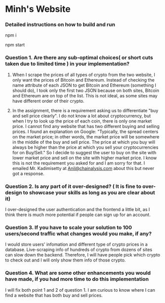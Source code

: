 # Minh's Website


### Detailed instructions on how to build and run
npm i

npm start


### Question 1. Are there any sub-optimal choices( or short cuts taken due to limited time ) in your implementation?
1. When I scrape the prices of all types of crypto from the two website, I only want the prices of Bitcoin and Ethereum. Instead of checking the name attribute of each JSON to get Bitcoin and Ethereum (something I should do), I took only the first two JSON because on both sites, Bitcoin and Ethereum are on top of the list. This is not ideal, as some sites may have different order of their crypto. 

2. In the assignment, there is a requirement asking us to differentiate "buy and sell price clearly". I do not know a lot about cryptocurrency, but when I try to look up the price of each coin, there is only one market price. I cannot find any website that has two different buying and selling prices. 
I found an explanation on Google: "Typically, the spread centers on the market price; in other words, the market price will be somewhere in the middle of the buy and sell price. The price at which you buy will always be higher than the price at which you sell your cryptocurrencies for on Buy/Sell."
So I decide to suggest the user to buy on the site with lower market price and sell on the site with higher market price. I know this is not the requirement you asked for and I am sorry for that. I emailed Mr. Kadimisetty at Anil@chainalysis.com about this but never got a response. 


### Question 2. Is any part of it over-designed? ( It is fine to over-design to showcase your skills as long as you are clear about it)
I over-designed the user authentication and the frontend a little bit, as I think there is much more potential if people can sign up for an account. 


### Question 3. If you have to scale your solution to 100 users/second traffic what changes would you make, if any?
I would store users' infomation and different type of crypto prices in a database. Live-scraping info of hundreds of crypto from dozens of sites can slow down the backend. Therefore, I will have people pick which crypto to check out and I will only show them info of those crypto.


### Question 4. What are some other enhancements you would have made, if you had more time to do this implementation
I will fix both point 1 and 2 of question 1. I am curious to know where I can find a website that has both buy and sell prices. 




